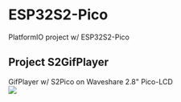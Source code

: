 # ESP32S2-Pico
PlatformIO project w/ ESP32S2-Pico 

## Project S2GifPlayer <br>
GifPlayer w/ S2Pico on Waveshare 2.8" Pico-LCD <br>
<img src="S2GifPlayer0310.gif">

